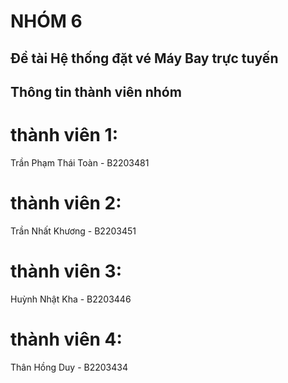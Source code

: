 # NHÓM 6
## Đề tài Hệ thống đặt vé Máy Bay trực tuyến
## Thông tin thành viên nhóm
# thành viên 1:
Trần Phạm Thái Toàn - B2203481
# thành viên 2:
Trần Nhất Khương - B2203451
# thành viên 3:
Huỳnh Nhật Kha - B2203446
# thành viên 4:
Thân Hồng Duy - B2203434
